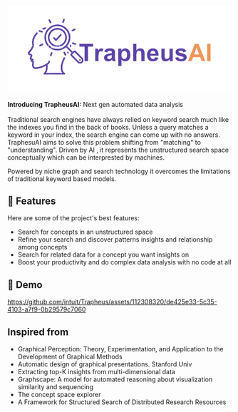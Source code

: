 <p align="center"><img src="logo/TrapheusAILogo.png"></p>

<p id="description"><b>Introducing TrapheusAI:</b> Next gen automated data analysis <br/> <br/>
Traditional search engines have always relied on keyword search much like the indexes you find in the back of books. 
Unless a query matches a keyword in your index, the search engine can come up with no answers. TraphesuAI aims to solve
this problem shifting from "matching" to "understanding". Driven by AI , it represents the unstructured search space 
conceptually which can be interprested by machines. 

Powered by niche graph and search technology it overcomes the limitations of traditional keyword based models.
</p>


<h2>🧐 Features</h2>

Here are some of the project's best features:

*   Search for concepts in an unstructured space
*   Refine your search and discover patterns insights and relationship among concepts
*   Search for related data for a concept you want insights on
*   Boost your productivity and do complex data analysis with no code at all

<h2>🚀 Demo</h2>

https://github.com/intuit/Trapheus/assets/112308320/de425e33-5c35-4103-a7f9-0b29579c7060

<h2> Inspired from </h2>

* Graphical Perception: Theory, Experimentation, and Application to the Development of Graphical Methods 
* Automatic design of graphical presentations. Stanford Univ 
* Extracting top-K insights from multi-dimensional data 
* Graphscape: A model for automated reasoning about visualization similarity and sequencing 
* The concept space explorer 
* A Framework for Structured Search of Distributed Research Resources 